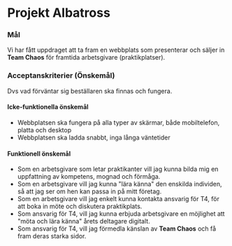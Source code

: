 # Projekt Albatross

### Mål
Vi har fått uppdraget att ta fram en webbplats som presenterar och säljer in **Team Chaos** för framtida arbetsgivare (praktikplatser).

### Acceptanskriterier (Önskemål)
Dvs vad förväntar sig beställaren ska finnas och fungera.
#### Icke-funktionella önskemål
- Webbplatsen ska fungera på alla typer av skärmar, både mobiltelefon, platta och desktop
- Webbplatsen ska ladda snabbt, inga långa väntetider
#### Funktionell önskemål
- Som en arbetsgivare som letar praktikanter vill jag kunna bilda mig en uppfattning av kompetens, mognad och förmåga.
- Som en arbetsgivare vill jag kunna "lära känna" den enskilda individen, så att jag ser om hen kan passa in på mitt företag.
- Som en arbetsgivare vill jag enkelt kunna kontakta ansvarig för T4, för att boka in möte och diskutera praktikplats.
- Som ansvarig för T4, vill jag kunna erbjuda arbetsgivare en möjlighet att "möta och lära känna" årets deltagare digitalt.
- Som ansvarig för T4, vill jag förmedla känslan av **Team Chaos** och få fram deras starka sidor.

